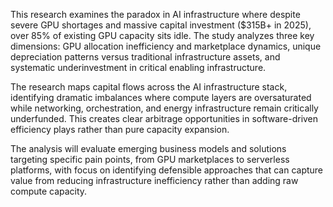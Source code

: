 This research examines the paradox in AI infrastructure where despite severe GPU shortages and massive capital investment ($315B+ in 2025), over 85% of existing GPU capacity sits idle. The study analyzes three key dimensions: GPU allocation inefficiency and marketplace dynamics, unique depreciation patterns versus traditional infrastructure assets, and systematic underinvestment in critical enabling infrastructure.

The research maps capital flows across the AI infrastructure stack, identifying dramatic imbalances where compute layers are oversaturated while networking, orchestration, and energy infrastructure remain critically underfunded. This creates clear arbitrage opportunities in software-driven efficiency plays rather than pure capacity expansion.

The analysis will evaluate emerging business models and solutions targeting specific pain points, from GPU marketplaces to serverless platforms, with focus on identifying defensible approaches that can capture value from reducing infrastructure inefficiency rather than adding raw compute capacity.